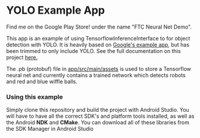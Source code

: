 # YOLO Example App
Find me on the Google Play Store! under the name "FTC Neural Net Demo".

This app is an example of using TensorflowInferenceInterface to for object detection with YOLO. It is heavily based on <a href="https://github.com/tensorflow/tensorflow/tree/master/tensorflow/examples/android">Google's example app</a>, but has been trimmed to only include YOLO. See the full documentation on this project <a href="http://github.com/kerrj/yoloparser">here.</a>

The .pb (protobuf) file in <a href="/app/src/main/assets">app/src/main/assets</a> is used to store a Tensorflow neural net and currently contains a trained network which detects robots and red and blue wiffle balls.

### Using this example
Simply clone this repository and build the project with Android Studio. You will have to have all the correct SDK's and platform tools installed, as well as the Android **NDK** and **CMake**. You can download all of these libraries from the SDK Manager in Android Studio
